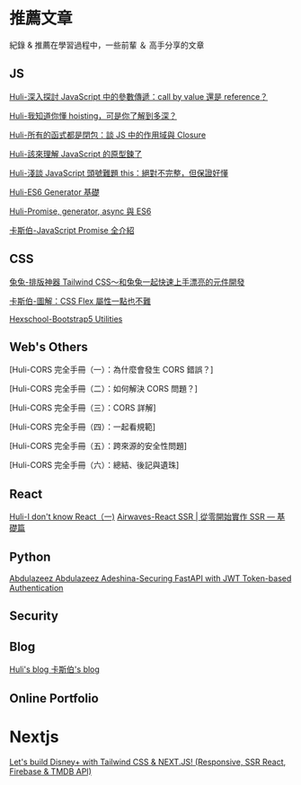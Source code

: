 # 推薦文章
紀錄 & 推薦在學習過程中，一些前輩 ＆ 高手分享的文章

## JS
[Huli-深入探討 JavaScript 中的參數傳遞：call by value 還是 reference？](https://github.com/aszx87410/blog/issues/30)

[Huli-我知道你懂 hoisting，可是你了解到多深？](https://github.com/aszx87410/blog/issues/34)

[Huli-所有的函式都是閉包：談 JS 中的作用域與 Closure](https://github.com/aszx87410/blog/issues/35)

[Huli-該來理解 JavaScript 的原型鍊了](https://github.com/aszx87410/blog/issues/18)

[Huli-淺談 JavaScript 頭號難題 this：絕對不完整，但保證好懂](https://github.com/aszx87410/blog/issues/39)

[Huli-ES6 Generator 基礎](https://github.com/aszx87410/blog/issues/1)

[Huli-Promise, generator, async 與 ES6](https://github.com/aszx87410/blog/issues/2)

[卡斯伯-JavaScript Promise 全介紹](https://wcc723.github.io/development/2020/02/16/all-new-promise/)


## CSS
[兔兔-排版神器 Tailwind CSS～和兔兔一起快速上手漂亮的元件開發](https://ithelp.ithome.com.tw/articles/10259296)

[卡斯伯-圖解：CSS Flex 屬性一點也不難](https://wcc723.github.io/css/2017/07/21/css-flex/)

[Hexschool-Bootstrap5 Utilities](https://bootstrap5.hexschool.com/docs/5.0/getting-started/introduction/)


## Web's Others
[Huli-CORS 完全手冊（一）：為什麼會發生 CORS 錯誤？]

[Huli-CORS 完全手冊（二）：如何解決 CORS 問題？]

[Huli-CORS 完全手冊（三）：CORS 詳解]

[Huli-CORS 完全手冊（四）：一起看規範]

[Huli-CORS 完全手冊（五）：跨來源的安全性問題]

[Huli-CORS 完全手冊（六）：總結、後記與遺珠]


## React
[Huli-I don't know React（一)](https://github.com/aszx87410/blog/issues/64)
[Airwaves-React SSR | 從零開始實作 SSR — 基礎篇](https://medium.com/%E6%89%8B%E5%AF%AB%E7%AD%86%E8%A8%98/server-side-rendering-ssr-in-reactjs-part1-d2a11890abfc)


## Python
[Abdulazeez Abdulazeez Adeshina-Securing FastAPI with JWT Token-based Authentication](https://testdriven.io/blog/fastapi-jwt-auth/)


## Security

## Blog
[Huli's blog ](https://github.com/aszx87410/blog)
[卡斯伯's blog](https://wcc723.github.io/)


## Online Portfolio
# Nextjs
[Let's build Disney+ with Tailwind CSS & NEXT.JS! (Responsive, SSR React, Firebase & TMDB API)](https://www.youtube.com/watch?v=zMXHYSqltmU&ab_channel=ILWYennefer)
